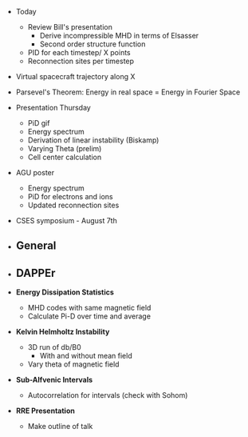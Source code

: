 - Today 
	- Review Bill's presentation
		- Derive incompressible MHD in terms of Elsasser
		- Second order structure function
	- PID for each timestep/ X points
	- Reconnection sites per timestep
- Virtual spacecraft trajectory along X
- Parsevel's Theorem: Energy in real space = Energy in Fourier Space

- Presentation Thursday
	- PiD gif
	- Energy spectrum
	- Derivation of linear instability (Biskamp)
	- Varying Theta (prelim)
	- Cell center calculation
- AGU poster
	- Energy spectrum
	- PiD for electrons and ions
	- Updated reconnection sites

- CSES symposium - August 7th
- **General**
	- 

- **DAPPEr**
	- 

- **Energy Dissipation Statistics**
	- MHD codes with same magnetic field
	- Calculate Pi-D over time and average

- **Kelvin Helmholtz Instability**
	- 3D run of db/B0
		- With and without mean field
	- Vary theta of magnetic field

- **Sub-Alfvenic Intervals**
	- Autocorrelation for intervals (check with Sohom)

- **RRE Presentation**
	- Make outline of talk
